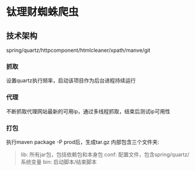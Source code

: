 钛理财蜘蛛爬虫
===================================

技术架构
-----------------------------------
spring/quartz/httpcomponent/htmlcleaner/xpath/manve/git

### 抓取
设置quartz执行频率，启动该项目作为后台进程持续运行

### 代理
不断抓取代理网站最新的可用ip，通过多线程抓取，结束后测试ip可用性

### 打包
执行maven package -P prod后，生成tar.gz
内部包含三个文件夹:
> lib: 所有jar包，包括依赖包和本身包
> conf: 配置文件，包含spring/quartz/系统变量
> bin: 启动脚本/结束脚本